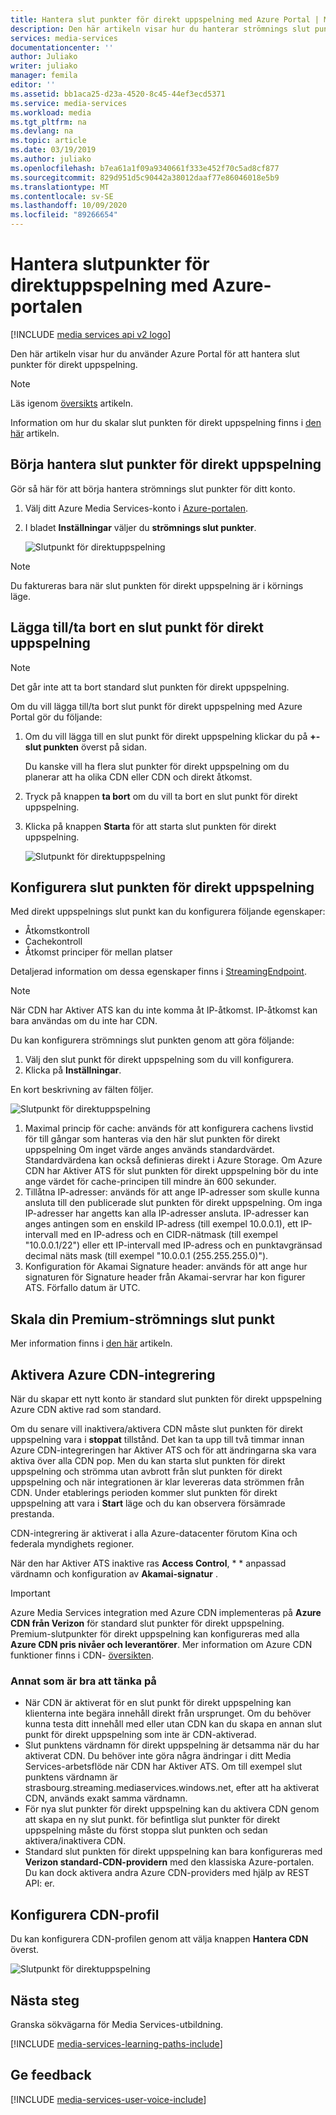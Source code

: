 ```yaml
---
title: Hantera slut punkter för direkt uppspelning med Azure Portal | Microsoft Docs
description: Den här artikeln visar hur du hanterar strömnings slut punkter med Azure Portal.
services: media-services
documentationcenter: ''
author: Juliako
writer: juliako
manager: femila
editor: ''
ms.assetid: bb1aca25-d23a-4520-8c45-44ef3ecd5371
ms.service: media-services
ms.workload: media
ms.tgt_pltfrm: na
ms.devlang: na
ms.topic: article
ms.date: 03/19/2019
ms.author: juliako
ms.openlocfilehash: b7ea61a1f09a9340661f333e452f70c5ad8cf877
ms.sourcegitcommit: 829d951d5c90442a38012daaf77e86046018e5b9
ms.translationtype: MT
ms.contentlocale: sv-SE
ms.lasthandoff: 10/09/2020
ms.locfileid: "89266654"
---
```

# <a name="manage-streaming-endpoints-with-the-azure-portal"></a>Hantera slutpunkter för direktuppspelning med Azure-portalen

[!INCLUDE [media services api v2 logo](./includes/v2-hr.md)]

Den här artikeln visar hur du använder Azure Portal för att hantera slut punkter för direkt uppspelning. 

>[!NOTE]
>Läs igenom [översikts](media-services-streaming-endpoints-overview.md) artikeln. 

Information om hur du skalar slut punkten för direkt uppspelning finns i [den här](media-services-portal-scale-streaming-endpoints.md) artikeln.

## <a name="start-managing-streaming-endpoints"></a>Börja hantera slut punkter för direkt uppspelning 

Gör så här för att börja hantera strömnings slut punkter för ditt konto.

1. Välj ditt Azure Media Services-konto i [Azure-portalen](https://portal.azure.com/).
2. I bladet **Inställningar** väljer du **strömnings slut punkter**.
   
    ![Slutpunkt för direktuppspelning](./media/media-services-portal-manage-streaming-endpoints/media-services-manage-streaming-endpoints1.png)

> [!NOTE]
> Du faktureras bara när slut punkten för direkt uppspelning är i körnings läge.

## <a name="adddelete-a-streaming-endpoint"></a>Lägga till/ta bort en slut punkt för direkt uppspelning

>[!NOTE]
>Det går inte att ta bort standard slut punkten för direkt uppspelning.

Om du vill lägga till/ta bort slut punkt för direkt uppspelning med Azure Portal gör du följande:

1. Om du vill lägga till en slut punkt för direkt uppspelning klickar du på **+-slut punkten** överst på sidan. 

    Du kanske vill ha flera slut punkter för direkt uppspelning om du planerar att ha olika CDN eller CDN och direkt åtkomst.

2. Tryck på knappen **ta bort** om du vill ta bort en slut punkt för direkt uppspelning.      
3. Klicka på knappen **Starta** för att starta slut punkten för direkt uppspelning.
   
    ![Slutpunkt för direktuppspelning](./media/media-services-portal-manage-streaming-endpoints/media-services-manage-streaming-endpoints2.png)


## <a name="configuring-the-streaming-endpoint"></a><a id="configure_streaming_endpoints"></a>Konfigurera slut punkten för direkt uppspelning
Med direkt uppspelnings slut punkt kan du konfigurera följande egenskaper:

* Åtkomstkontroll
* Cachekontroll
* Åtkomst principer för mellan platser

Detaljerad information om dessa egenskaper finns i [StreamingEndpoint](/rest/api/media/operations/streamingendpoint).

>[!NOTE]
>När CDN har Aktiver ATS kan du inte komma åt IP-åtkomst. IP-åtkomst kan bara användas om du inte har CDN.

Du kan konfigurera strömnings slut punkten genom att göra följande:

1. Välj den slut punkt för direkt uppspelning som du vill konfigurera.
2. Klicka på **Inställningar**.

En kort beskrivning av fälten följer.

![Slutpunkt för direktuppspelning](./media/media-services-portal-manage-streaming-endpoints/media-services-manage-streaming-endpoints4.png)

1. Maximal princip för cache: används för att konfigurera cachens livstid för till gångar som hanteras via den här slut punkten för direkt uppspelning Om inget värde anges används standardvärdet. Standardvärdena kan också definieras direkt i Azure Storage. Om Azure CDN har Aktiver ATS för slut punkten för direkt uppspelning bör du inte ange värdet för cache-principen till mindre än 600 sekunder.  
2. Tillåtna IP-adresser: används för att ange IP-adresser som skulle kunna ansluta till den publicerade slut punkten för direkt uppspelning. Om inga IP-adresser har angetts kan alla IP-adresser ansluta. IP-adresser kan anges antingen som en enskild IP-adress (till exempel 10.0.0.1), ett IP-intervall med en IP-adress och en CIDR-nätmask (till exempel "10.0.0.1/22") eller ett IP-intervall med IP-adress och en punktavgränsad decimal näts mask (till exempel "10.0.0.1 (255.255.255.0)").
3. Konfiguration för Akamai Signature header: används för att ange hur signaturen för Signature header från Akamai-servrar har kon figurer ATS. Förfallo datum är UTC.

## <a name="scale-your-premium-streaming-endpoint"></a>Skala din Premium-strömnings slut punkt

Mer information finns i [den här](media-services-portal-scale-streaming-endpoints.md) artikeln.

## <a name="enable-azure-cdn-integration"></a><a id="enable_cdn"></a>Aktivera Azure CDN-integrering

När du skapar ett nytt konto är standard slut punkten för direkt uppspelning Azure CDN aktive rad som standard.

Om du senare vill inaktivera/aktivera CDN måste slut punkten för direkt uppspelning vara i **stoppat** tillstånd. Det kan ta upp till två timmar innan Azure CDN-integreringen har Aktiver ATS och för att ändringarna ska vara aktiva över alla CDN pop. Men du kan starta slut punkten för direkt uppspelning och strömma utan avbrott från slut punkten för direkt uppspelning och när integrationen är klar levereras data strömmen från CDN. Under etablerings perioden kommer slut punkten för direkt uppspelning att vara i **Start** läge och du kan observera försämrade prestanda.

CDN-integrering är aktiverat i alla Azure-datacenter förutom Kina och federala myndighets regioner.

När den har Aktiver ATS inaktive ras **Access Control**, * * anpassad värdnamn och konfiguration av **Akamai-signatur** .
 
> [!IMPORTANT]
> Azure Media Services integration med Azure CDN implementeras på **Azure CDN från Verizon** för standard slut punkter för direkt uppspelning. Premium-slutpunkter för direkt uppspelning kan konfigureras med alla **Azure CDN pris nivåer och leverantörer**. Mer information om Azure CDN funktioner finns i CDN- [översikten](../../cdn/cdn-overview.md).
 
### <a name="additional-considerations"></a>Annat som är bra att tänka på

* När CDN är aktiverat för en slut punkt för direkt uppspelning kan klienterna inte begära innehåll direkt från ursprunget. Om du behöver kunna testa ditt innehåll med eller utan CDN kan du skapa en annan slut punkt för direkt uppspelning som inte är CDN-aktiverad.
* Slut punktens värdnamn för direkt uppspelning är detsamma när du har aktiverat CDN. Du behöver inte göra några ändringar i ditt Media Services-arbetsflöde när CDN har Aktiver ATS. Om till exempel slut punktens värdnamn är strasbourg.streaming.mediaservices.windows.net, efter att ha aktiverat CDN, används exakt samma värdnamn.
* För nya slut punkter för direkt uppspelning kan du aktivera CDN genom att skapa en ny slut punkt. för befintliga slut punkter för direkt uppspelning måste du först stoppa slut punkten och sedan aktivera/inaktivera CDN.
* Standard slut punkten för direkt uppspelning kan bara konfigureras med **Verizon standard-CDN-providern** med den klassiska Azure-portalen. Du kan dock aktivera andra Azure CDN-providers med hjälp av REST API: er.

## <a name="configure-cdn-profile"></a>Konfigurera CDN-profil

Du kan konfigurera CDN-profilen genom att välja knappen **Hantera CDN** överst.

![Slutpunkt för direktuppspelning](./media/media-services-portal-manage-streaming-endpoints/media-services-manage-streaming-endpoints6.png)

## <a name="next-steps"></a>Nästa steg
Granska sökvägarna för Media Services-utbildning.

[!INCLUDE [media-services-learning-paths-include](../../../includes/media-services-learning-paths-include.md)]

## <a name="provide-feedback"></a>Ge feedback
[!INCLUDE [media-services-user-voice-include](../../../includes/media-services-user-voice-include.md)]
